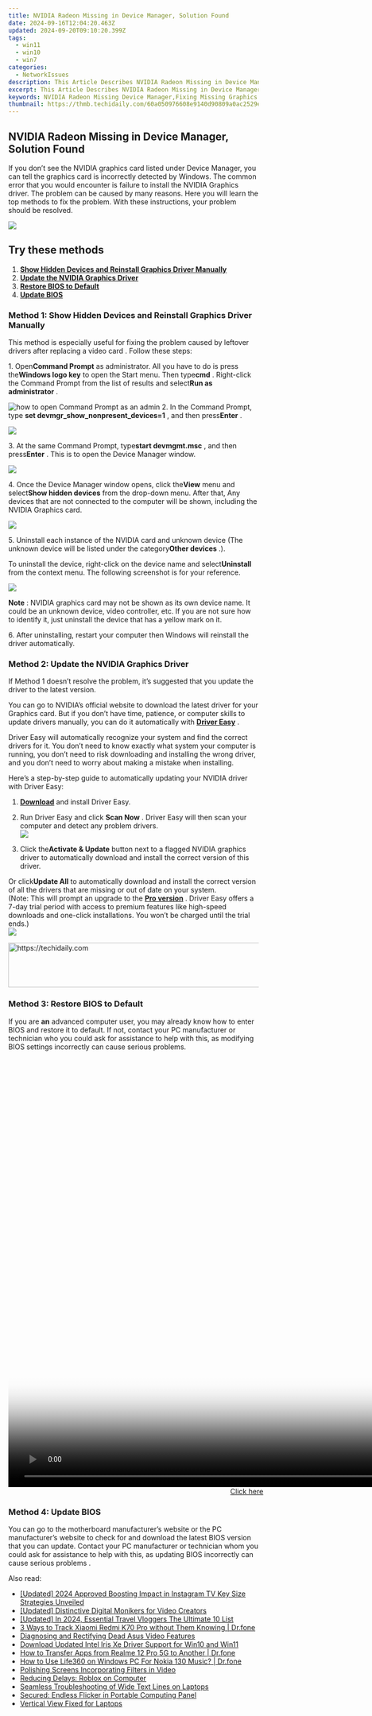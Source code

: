 ```yaml
---
title: NVIDIA Radeon Missing in Device Manager, Solution Found
date: 2024-09-16T12:04:20.463Z
updated: 2024-09-20T09:10:20.399Z
tags:
  - win11
  - win10
  - win7
categories:
  - NetworkIssues
description: This Article Describes NVIDIA Radeon Missing in Device Manager, Solution Found
excerpt: This Article Describes NVIDIA Radeon Missing in Device Manager, Solution Found
keywords: NVIDIA Radeon Missing Device Manager,Fixing Missing Graphics Card in Device Manager,Troubleshooting NVIDIA Radeon Driver Issue,How to Locate Missing NVIDIA Radeon in Device Manager,Reinstalling NVIDIA Radeon Driver for Recovery,Steps to Fix Disappearing NVIDIA Radeon in Device Manager,Uninstall and Reinstall NVIDIA Radeon Driver
thumbnail: https://thmb.techidaily.com/60a050976608e9140d90809a0ac2529ef41e9995b243e26e295a790742b88b8b.jpg
---
```


## NVIDIA Radeon Missing in Device Manager, Solution Found

 If you don’t see the NVIDIA graphics card listed under Device Manager, you can tell the graphics card is incorrectly detected by Windows. The common error that you would encounter is failure to install the NVIDIA Graphics driver. The problem can be caused by many reasons. Here you will learn the top methods to fix the problem. With these instructions, your problem should be resolved.

![](https://images.drivereasy.com/wp-content/uploads/2021/05/device-manager-graphics-card.jpg)

## Try these methods

1. **[Show Hidden Devices and Reinstall Graphics Driver Manually](#h-method-1-show-hidden-devices-and-reinstall-graphics-driver-manually)**
2. **[Update the NVIDIA Graphics Driver](#h-method-2-update-the-nvidia-graphics-driver)**
3. **[Restore BIOS to Default](#h-method-3-restore-bios-to-default)**
4. **[Update BIOS](#h-method-4-update-bios)**

### **Method 1: Show Hidden Devices and Reinstall Graphics Driver Manually**

 This method is especially useful for fixing the problem caused by leftover drivers after replacing a video card . Follow these steps:

 1\. Open**Command Prompt** as administrator. All you have to do is press the**Windows logo key** to open the Start menu. Then type**cmd** . Right-click the Command Prompt from the list of results and select**Run as administrator** .

![how to open Command Prompt as an admin](https://images.drivereasy.com/wp-content/uploads/2023/10/win11-Command-Prompt-Run-as-administrator.jpg) [](https://tools.techidaily.com/drivereasy/download/)
 2\. In the Command Prompt, type **set devmgr\_show\_nonpresent\_devices=1** , and then press**Enter** .

![](https://images.drivereasy.com/wp-content/uploads/2023/10/win11-Command-Prompt-set-devmgr_show_nonpresent_devices1.jpg)

 3\. At the same Command Prompt, type**start devmgmt.msc** , and then press**Enter** . This is to open the Device Manager window.

![](https://images.drivereasy.com/wp-content/uploads/2023/10/win11-Command-Prompt-start-devmgmt.msc_.jpg)

 4\. Once the Device Manager window opens, click the**View** menu and select**Show hidden devices** from the drop-down menu. After that, Any devices that are not connected to the computer will be shown, including the NVIDIA Graphics card.

![](https://images.drivereasy.com/wp-content/uploads/2023/10/win11-Device-Manager-View-Show-hiddens-devices.jpg)

 5\. Uninstall each instance of the NVIDIA card and unknown device (The unknown device will be listed under the category**Other devices** .).

 To uninstall the device, right-click on the device name and select**Uninstall** from the context menu. The following screenshot is for your reference.

![](https://images.drivereasy.com/wp-content/uploads/2023/10/win11-Device-Manager-Other-devices-Uninstall.jpg)

**Note** : NVIDIA graphics card may not be shown as its own device name. It could be an unknown device, video controller, etc. If you are not sure how to identify it, just uninstall the device that has a yellow mark on it.

 6\. After uninstalling, restart your computer then Windows will reinstall the driver automatically.

### Method 2: Update the NVIDIA Graphics Driver

 If Method 1 doesn’t resolve the problem, it’s suggested that you update the driver to the latest version.

 You can go to NVIDIA’s official website to download the latest driver for your Graphics card. But if you don’t have time, patience, or computer skills to update drivers manually, you can do it automatically with [**Driver Easy**](https://tools.techidaily.com/drivereasy/download/) .

 Driver Easy will automatically recognize your system and find the correct drivers for it. You don’t need to know exactly what system your computer is running, you don’t need to risk downloading and installing the wrong driver, and you don’t need to worry about making a mistake when installing.

 Here’s a step-by-step guide to automatically updating your NVIDIA driver with Driver Easy:

 1) **[Download](https://tools.techidaily.com/drivereasy/download/)**  and install Driver Easy.

 2) Run Driver Easy and click **Scan Now** . Driver Easy will then scan your computer and detect any problem drivers.  
![](https://www.drivereasy.com/wp-content/uploads/2024/05/DE-scan-now-6.0.jpg)

 3) Click the**Activate & Update** button next to a flagged NVIDIA graphics driver to automatically download and install the correct version of this driver.

 Or click**Update All** to automatically download and install the correct version of all the drivers that are missing or out of date on your system.  
 (Note: This will prompt an upgrade to the **[Pro version](https://tools.techidaily.com/drivereasy/download/)**  . Driver Easy offers a 7-day trial period with access to premium features like high-speed downloads and one-click installations. You won’t be charged until the trial ends.)  
![](https://www.drivereasy.com/wp-content/uploads/2016/11/DE-update-all-NVIDIA-6.0.jpg)

<!-- affiliate ads begin -->
<a href="https://appsumo.8odi.net/c/5597632/2087409/7443" target="_top" id="2087409">
  <img src="//a.impactradius-go.com/display-ad/7443-2087409" border="0" alt="https://techidaily.com" width="728" height="90"/>
</a>
<img height="0" width="0" src="https://appsumo.8odi.net/i/5597632/2087409/7443" style="position:absolute;visibility:hidden;" border="0" />
<!-- affiliate ads end -->

### **Method 3: Restore BIOS to Default**

 If you are **an** advanced computer user, you may already know how to enter BIOS and restore it to default. If not, contact your PC manufacturer or technician who you could ask for assistance to help with this, as modifying BIOS settings incorrectly can cause serious problems.

<!-- affiliate ads begin -->
<span id="1495277">
					<video width="1536" height="864" style="cursor:pointer"
           poster="//a.impactradius-go.com/display-clicktoplayimage/1495277.png"
           onclick="if(!this.playClicked){this.play();this.setAttribute('controls',true);this.playClicked=true;}">
	   <source src="//a.impactradius-go.com/display-ad/17189-1495277">
	   <img src="//a.impactradius-go.com/display-clicktoplayimage/1495277.png" style="border: none; height: 100%; width: 100%; object-fit: contain">
	</video>
	<div style="width:960px;text-align:center"><a href="javascript:window.open(decodeURIComponent('https%3A%2F%2Ffunwhole.sjv.io%2Fc%2F5597632%2F1495277%2F17189'), '_blank');void(0);">Click here</a></div>
</span>
<img height="0" width="0" src="https://imp.pxf.io/i/5597632/1495277/17189" style="position:absolute;visibility:hidden;" border="0" />
<!-- affiliate ads end -->

### **Method 4: Update BIOS**

 You can go to the motherboard manufacturer’s website or the PC manufacturer’s website to check for and download the latest BIOS version that you can update. Contact your PC manufacturer or technician whom you could ask for assistance to help with this, as updating BIOS incorrectly can cause serious problems .

<ins class="adsbygoogle"
     style="display:block"
     data-ad-format="autorelaxed"
     data-ad-client="ca-pub-7571918770474297"
     data-ad-slot="1223367746"></ins>

<ins class="adsbygoogle"
     style="display:block"
     data-ad-client="ca-pub-7571918770474297"
     data-ad-slot="8358498916"
     data-ad-format="auto"
     data-full-width-responsive="true"></ins>

<span class="atpl-alsoreadstyle">Also read:</span>
<div><ul>
<li><a href="https://instagram-videos.techidaily.com/updated-2024-approved-boosting-impact-in-instagram-tv-key-size-strategies-unveiled/"><u>[Updated] 2024 Approved Boosting Impact in Instagram TV Key Size Strategies Unveiled</u></a></li>
<li><a href="https://youtube-blog.techidaily.com/ed-distinctive-digital-monikers-for-video-creators/"><u>[Updated] Distinctive Digital Monikers for Video Creators</u></a></li>
<li><a href="https://facebook-video-share.techidaily.com/updated-in-2024-essential-travel-vloggers-the-ultimate-10-list/"><u>[Updated] In 2024, Essential Travel Vloggers The Ultimate 10 List</u></a></li>
<li><a href="https://android-location-track.techidaily.com/3-ways-to-track-xiaomi-redmi-k70-pro-without-them-knowing-drfone-by-drfone-virtual-android/"><u>3 Ways to Track Xiaomi Redmi K70 Pro without Them Knowing | Dr.fone</u></a></li>
<li><a href="https://network-issues.techidaily.com/diagnosing-and-rectifying-dead-asus-video-features/"><u>Diagnosing and Rectifying Dead Asus Video Features</u></a></li>
<li><a href="https://win-amazing.techidaily.com/download-updated-intel-iris-xe-driver-support-for-win10-and-win11/"><u>Download Updated Intel Iris Xe Driver Support for Win10 and Win11</u></a></li>
<li><a href="https://blog-min.techidaily.com/how-to-transfer-apps-from-realme-12-pro-5g-to-another-drfone-by-drfone-transfer-from-android-transfer-from-android/"><u>How to Transfer Apps from Realme 12 Pro 5G to Another | Dr.fone</u></a></li>
<li><a href="https://change-location.techidaily.com/how-to-use-life360-on-windows-pc-for-nokia-130-music-drfone-by-drfone-virtual-android/"><u>How to Use Life360 on Windows PC For Nokia 130 Music? | Dr.fone</u></a></li>
<li><a href="https://extra-lessons.techidaily.com/polishing-screens-incorporating-filters-in-video/"><u>Polishing Screens Incorporating Filters in Video</u></a></li>
<li><a href="https://network-issues.techidaily.com/reducing-delays-roblox-on-computer/"><u>Reducing Delays: Roblox on Computer</u></a></li>
<li><a href="https://network-issues.techidaily.com/seamless-troubleshooting-of-wide-text-lines-on-laptops/"><u>Seamless Troubleshooting of Wide Text Lines on Laptops</u></a></li>
<li><a href="https://network-issues.techidaily.com/secured-endless-flicker-in-portable-computing-panel/"><u>Secured: Endless Flicker in Portable Computing Panel</u></a></li>
<li><a href="https://network-issues.techidaily.com/vertical-view-fixed-for-laptops/"><u>Vertical View Fixed for Laptops</u></a></li>
</ul></div>

